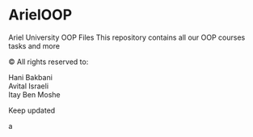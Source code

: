 # ArielOOP
Ariel University OOP Files
This repository contains all our OOP courses tasks and more

© All rights reserved to:

Hani Bakbani
<br>Avital Israeli
<br>Itay Ben Moshe 

Keep updated


a
